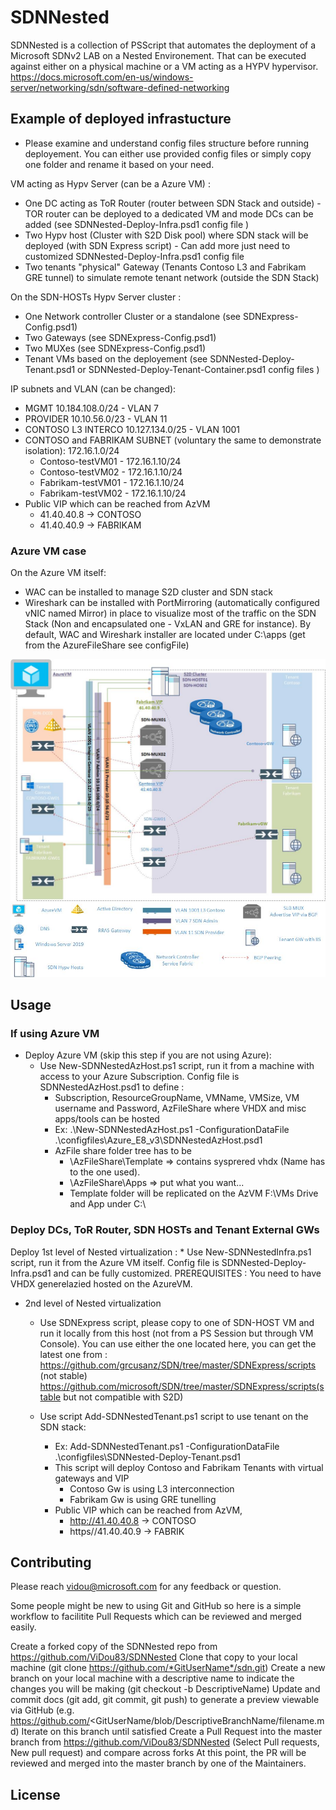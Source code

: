 # SDNNested
SDNNested is a collection of PSScript that automates the deployment of a Microsoft SDNv2 LAB on a Nested Environement. 
That can be executed against either on a physical machine or a VM acting as a HYPV hypervisor. 
https://docs.microsoft.com/en-us/windows-server/networking/sdn/software-defined-networking

## Example of deployed infrastucture

* Please examine and understand config files structure before running deployement. You can either use provided config files or simply copy one folder and rename it based on your need.

VM acting as Hypv Server (can be a Azure VM) :
* One DC acting as ToR Router (router between SDN Stack and outside) - TOR router can be deployed to a dedicated VM and mode DCs can be added (see SDNNested-Deploy-Infra.psd1 config file ) 
* Two Hypv host (Cluster with S2D Disk pool) where SDN stack will be deployed (with SDN Express script) - Can add more just need to customized SDNNested-Deploy-Infra.psd1 config file 
* Two tenants "physical" Gateway (Tenants Contoso L3 and Fabrikam GRE tunnel) to simulate remote tenant network (outside the SDN Stack)

On the SDN-HOSTs Hypv Server cluster :
* One Network controller Cluster or a standalone (see SDNExpress-Config.psd1) 
* Two Gateways (see SDNExpress-Config.psd1) 
* Two MUXes (see SDNExpress-Config.psd1) 
* Tenant VMs based on the deployement (see SDNNested-Deploy-Tenant.psd1 or SDNNested-Deploy-Tenant-Container.psd1 config files ) 

IP subnets and VLAN (can be changed):
- MGMT 10.184.108.0/24 - VLAN 7
- PROVIDER 10.10.56.0/23 - VLAN 11
- CONTOSO L3 INTERCO 10.127.134.0/25 - VLAN 1001
- CONTOSO and FABRIKAM SUBNET (voluntary the same to demonstrate isolation): 172.16.1.0/24 
    *  Contoso-testVM01 - 172.16.1.10/24
    *  Contoso-testVM02 - 172.16.1.10/24
    *  Fabrikam-testVM01 - 172.16.1.10/24
    *  Fabrikam-testVM02 - 172.16.1.10/24
- Public VIP which can be reached from AzVM 
    * 41.40.40.8 -> CONTOSO
    * 41.40.40.9 -> FABRIKAM

### Azure VM case
On the Azure VM itself:
* WAC can be installed to manage S2D cluster and SDN stack
* Wireshark can be installed with PortMirroring (automatically configured vNIC named Mirror) in place to visualize most of the traffic on the SDN Stack (Non and encapsulated one - VxLAN and GRE for instance).
By default, WAC and Wireshark installer are located under C:\apps (get from the AzureFileShare see configFile)

![image](https://github.com/ViDou83/SDNNested/blob/master/utils/pictures/diagram.jpg?raw=true)
![image](https://github.com/ViDou83/SDNNested/blob/master/utils/pictures/legende.jpg?raw=true)


## Usage

### If using Azure VM 
*   Deploy Azure VM (skip this step if you are not using Azure):
    *   Use New-SDNNestedAzHost.ps1 script, run it from a machine with access to your Azure Subscription. Config file is SDNNestedAzHost.psd1 to define :
        *   Subscription, ResourceGroupName, VMName, VMSize, VM username and  Password, AzFileShare where VHDX and misc apps/tools can be hosted
        *  Ex: .\New-SDNNestedAzHost.ps1 -ConfigurationDataFile .\configfiles\Azure_E8_v3\SDNNestedAzHost.psd1
        * AzFile share folder tree has to be 
            * \\AzFileShare\Template => contains sysprered vhdx (Name has to the one used).
            * \\AzFileShare\Apps => put what you want...
            *  Template folder will be replicated on the AzVM F:\VMs Drive and App under C:\

### Deploy DCs, ToR Router, SDN HOSTs and Tenant External GWs
Deploy 1st level of Nested virtualization :
    *   Use New-SDNNestedInfra.ps1 script, run it from the Azure VM itself. Config file is SDNNested-Deploy-Infra.psd1 and can be fully customized. PREREQUISITES : You need to have VHDX generelazied hosted on the AzureVM. 
*   2nd level of Nested virtualization 
    *   Use SDNExpress script, please copy to one of SDN-HOST VM and run it locally from this host (not from a PS Session but through VM Console). You can use either the one located here, you can get the latest one from :
        https://github.com/grcusanz/SDN/tree/master/SDNExpress/scripts (not stable)
        https://github.com/microsoft/SDN/tree/master/SDNExpress/scripts(stable but not compatible with S2D)

    * Use script Add-SDNNestedTenant.ps1 script to use tenant on the SDN stack:
        * Ex: Add-SDNNestedTenant.ps1 -ConfigurationDataFile .\configfiles\SDNNested-Deploy-Tenant.psd1 
        * This script will deploy Contoso and Fabrikam Tenants with virtual gateways and VIP
            * Contoso Gw is using L3 interconnection
            * Fabrikam Gw is using GRE tunelling 
        * Public VIP which can be reached from AzVM, 
            * http://41.40.40.8 -> CONTOSO
            * https//41.40.40.9 -> FABRIK

## Contributing
Please reach vidou@microsoft.com for any feedback or question.

Some people might be new to using Git and GitHub so here is a simple workflow to facilitite Pull Requests which can be reviewed and merged easily.

Create a forked copy of the SDNNested repo from https://github.com/ViDou83/SDNNested
Clone that copy to your local machine (git clone https://github.com/*GitUserName*/sdn.git)
Create a new branch on your local machine with a descriptive name to indicate the changes you will be making (git checkout -b DescriptiveName)
Update and commit docs (git add, git commit, git push) to generate a preview viewable via GitHub (e.g. https://github.com/<GitUserName/blob/DescriptiveBranchName/filename.md)
Iterate on this branch until satisfied
Create a Pull Request into the master branch from https://github.com/ViDou83/SDNNested (Select Pull requests, New pull request) and compare across forks
At this point, the PR will be reviewed and merged into the master branch by one of the Maintainers.

## License
